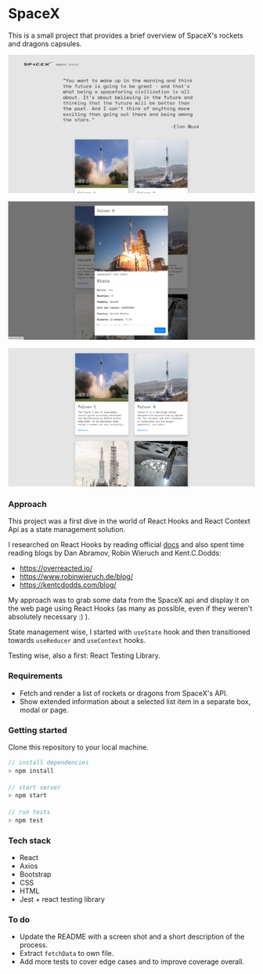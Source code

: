 # **SpaceX**

This is a small project that provides a brief overview of SpaceX's rockets and dragons capsules.

![Screenshot](./images/Screenshot1.png)

![Screenshot](./images/Screenshot2.png)

![Screenshot](./images/Screenshot3.png)

### Approach

This project was a first dive in the world of React Hooks and React Context Api as a state management solution.

I researched on React Hooks by reading official [docs](https://reactjs.org/docs/hooks-intro.html) and also spent time reading blogs by Dan Abramov, Robin Wieruch and Kent.C.Dodds:
  * https://overreacted.io/
  * https://www.robinwieruch.de/blog/
  * https://kentcdodds.com/blog/

My approach was to grab some data from the SpaceX api and display it on the web page using React Hooks (as many as possible, even if they weren't absolutely necessary :) ).

State management wise, I started with `useState` hook and then transitioned towards `useReducer` and `useContext` hooks.

Testing wise, also a first: React Testing Library.

### Requirements

* Fetch and render a list of rockets or dragons from SpaceX's API.
* Show extended information about a selected list item in a separate box, modal or page.

### Getting started

Clone this repository to your local machine.

```js
// install dependencies
> npm install

// start server
> npm start

// run tests
> npm test
```

### Tech stack

- React
- Axios
- Bootstrap
- CSS
- HTML
- Jest + react testing library

### To do

* Update the README with a screen shot and a short description of the process.
* Extract `fetchData` to own file.
* Add more tests to cover edge cases and to improve coverage overall.
